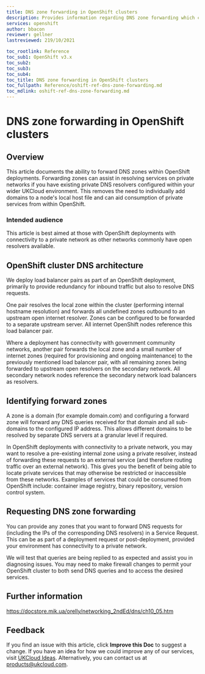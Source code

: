 ```yaml
---
title: DNS zone forwarding in OpenShift clusters
description: Provides information regarding DNS zone forwarding which can be configured in OpenShift clusters to enhance service discovery on deployments with private networks
services: openshift
author: bbacon
reviewer: gellner
lastreviewed: 219/10/2021

toc_rootlink: Reference
toc_sub1: OpenShift v3.x
toc_sub2:
toc_sub3:
toc_sub4:
toc_title: DNS zone forwarding in OpenShift clusters
toc_fullpath: Reference/oshift-ref-dns-zone-forwarding.md
toc_mdlink: oshift-ref-dns-zone-forwarding.md
---
```


# DNS zone forwarding in OpenShift clusters

## Overview

This article documents the ability to forward DNS zones within OpenShift deployments. Forwarding zones can assist in resolving services on private networks if you have existing private DNS resolvers configured within your wider UKCloud environment. This removes the need to individually add domains to a node's local host file and can aid consumption of private services from within OpenShift.

### Intended audience

This article is best aimed at those with OpenShift deployments with connectivity to a private network as other networks commonly have open resolvers available.

## OpenShift cluster DNS architecture

We deploy load balancer pairs as part of an OpenShift deployment, primarily to provide redundancy for inbound traffic but also to resolve DNS requests.

One pair resolves the local zone within the cluster (performing internal hostname resolution) and forwards all undefined zones outbound to an upstream open internet resolver. Zones can be configured to be forwarded to a separate upstream server. All internet OpenShift nodes reference this load balancer pair.

Where a deployment has connectivity with government community networks, another pair forwards the local zone and a small number of internet zones (required for provisioning and ongoing maintenance) to the previously mentioned load balancer pair, with all remaining zones being forwarded to upstream open resolvers on the secondary network. All secondary network nodes reference the secondary network load balancers as resolvers.

## Identifying forward zones

A zone is a domain (for example domain.com) and configuring a forward zone will forward any DNS queries received for that domain and all sub-domains to the configured IP address. This allows different domains to be resolved by separate DNS servers at a granular level if required.

In OpenShift deployments with connectivity to a private network, you may want to resolve a pre-existing internal zone using a private resolver, instead of forwarding these requests to an external service (and therefore routing traffic over an external network). This gives you the benefit of being able to locate private services that may otherwise be restricted or inaccessible from these networks. Examples of services that could be consumed from OpenShift include: container image registry, binary repository, version control system.

## Requesting DNS zone forwarding

You can provide any zones that you want to forward DNS requests for (including the IPs of the corresponding DNS resolvers) in a Service Request. This can be as part of a deployment request or post-deployment, provided your environment has connectivity to a private network.

We will test that queries are being replied to as expected and assist you in diagnosing issues. You may need to make firewall changes to permit your OpenShift cluster to both send DNS queries and to access the desired services.

## Further information

https://docstore.mik.ua/orelly/networking_2ndEd/dns/ch10_05.htm

## Feedback

If you find an issue with this article, click **Improve this Doc** to suggest a change. If you have an idea for how we could improve any of our services, visit [UKCloud Ideas](https://ideas.ukcloud.com). Alternatively, you can contact us at <products@ukcloud.com>.
